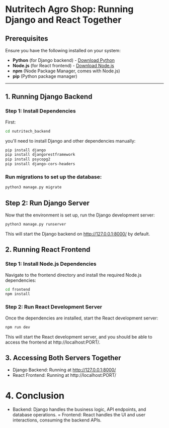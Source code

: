 


# Nutritech Agro Shop: Running Django and React Together
## Prerequisites
Ensure you have the following installed on your system:

- **Python** (for Django backend) - [Download Python](https://www.python.org/downloads/)
- **Node.js** (for React frontend) - [Download Node.js](https://nodejs.org/)
- **npm** (Node Package Manager, comes with Node.js)
- **pip** (Python package manager)
---

## 1. Running Django Backend
### Step 1: Install Dependencies
First:

```bash
cd nutritech_backend
```
you'll need to install Django and other dependencies manually:

```bash
pip install django
pip install djangorestframework 
pip install psycopg2  
pip install django-cors-headers  
```

### Run migrations to set up the database:

```bash
python3 manage.py migrate
```
## Step 2: Run Django Server
Now that the environment is set up, run the Django development server:

```bash
python3 manage.py runserver
```
This will start the Django backend on http://127.0.0.1:8000/ by default.

## 2. Running React Frontend
### Step 1: Install Node.js Dependencies
Navigate to the frontend directory and install the required Node.js dependencies:

```bash
cd frontend
npm install
```
### Step 2: Run React Development Server
Once the dependencies are installed, start the React development server:

```bash
npm run dev
```
This will start the React development server, and you should be able to access the frontend at http://localhost:PORT/.

## 3. Accessing Both Servers Together
- Django Backend: Running at http://127.0.0.1:8000/
- React Frontend: Running at http://localhost:PORT/


# 4. Conclusion
- Backend: Django handles the business logic, API endpoints, and database operations.
= Frontend: React handles the UI and user interactions, consuming the backend APIs.
